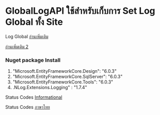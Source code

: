 # GlobalLogAPI ใช้สำหรับเก็บการ Set Log Global ทั้ง Site
Log Global
[อ่านเพิ่มเติม](https://code-maze.com/global-error-handling-aspnetcore/)

[อ่านเพิ่มเติม 2](https://www.infoworld.com/article/3625494/how-to-use-http-logging-in-aspnet-core-6.html)
### Nuget package Install
1. "Microsoft.EntityFrameworkCore.Design": "6.0.3" 
2. "Microsoft.EntityFrameworkCore.SqlServer": "6.0.3"
3. "Microsoft.EntityFrameworkCore.Tools": "6.0.3"
4. .NLog.Extensions.Logging" : "1.7.4"

Status Codes [Informational](https://restfulapi.net/http-status-codes/)

Status Codes [ภาษาไทย](https://tips.thaiware.com/1077.html)



